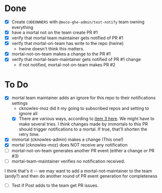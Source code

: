 # Done
- [x] Create `CODEOWNERS` with `@moco-ghe-admin/test-notify` team owning everything
- [x] have a mortal not on the team create PR #1
- [X] verify that mortal team maintainer gets notified of PR #1
- [X] verify that mortal-on-team has write to the repo (hwine)
  - hwine doesn't think this matters.
- [x] mortal-not-on-team makes a change to the PR #1
- [x] verify that mortal-team-maintainer gets notified of PR #1 change
  - if not notified, mortal-not-on-team makes PR #2

# To Do

- [X] mortal team maintainer adds an ignore for this repo to their notifications settings
  - cknowles-moz did it my going to subscribed repos and setting to ignore all
  - [X] There are various ways, according to [item 3 here](https://docs.github.com/en/account-and-profile/managing-subscriptions-and-notifications-on-github/managing-subscriptions-for-activity-on-github/managing-your-subscriptions#unwatching-repositories). We might have to make several tries. I think changes made by immortals to this PR should trigger notifications to a mortal. If true, that'll shorten the retry time.
- [X] immortal (cknowles-admin) makes a change (This one!)
- [X] mortal (cknowles-moz) does NOT receive any notification
- [ ] mortal-not-on-team generates another PR event (either a change or PR #3)
- [ ] mortal-team-maintainer verifies no notification received.

I think that's it -- we may want to add a mortal-not-maintainer to the team (andy?) and then do another round of PR event generation for completeness
- [ ] Test if Post adds to the team get PR issues.
